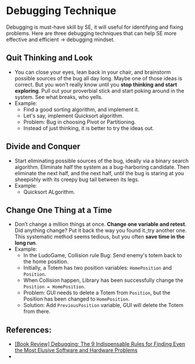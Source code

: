 # Debugging Technique
Debugging is must-have skill by SE, it will useful for identifying and fixing problems. Here are three debugging techniques that can help SE more effective and efficient -> debugging mindset.

## Quit Thinking and Look
- You can close your eyes, lean back in your chair, and brainstorm possible sources of the bug all day long. Maybe one of those ideas is correct. But you won’t really know until you **stop thinking and start exploring**. Pull out your proverbial stick and start poking around in the system. See what breaks, who yells.
- Example: 
    - Find a good sorting algorithm, and implement it.
    - Let's say, implement Quicksort algorithm.
    - Problem: Bug in choosing Pivot or Partitioning.
    - Instead of just thinking, it is better to try the ideas out.

## Divide and Conquer
- Start eliminating possible sources of the bug, ideally via a binary search algorithm. Eliminate half the system as a bug-harboring candidate. Then eliminate the next half, and the next half, until the bug is staring at you sheepishly with its creepy bug tail between its legs.
- Example:
    - Quicksort ALgorithm.

## Change One Thing at a Time
- Don’t change a million things at once. **Change one variable and retest**. Did anything change? Put it back the way you found it.;try another one. This systematic method seems tedious, but you often **save time in the long run**.
- Example: 
    - In the LudoGame, Collision rule Bug: Send enemy's totem back to the home position.
    - Initially, a Totem has two position variables: ```HomePosition``` and ```Position```.
    - When Collision happen, Library has been successfully change the ```Position = HomePosition```.
    - Problem: GUI needs to delete a Totem from ```Position```, but the Position has been changed to ```HomePosition```.
    - Solution: Add ```PreviousPosition``` variable, GUI will delete the Totem from there.





## References:
- [[Book Review] Debugging: The 9 Indispensable Rules for Finding Even the Most Elusive Software and Hardware Problems](https://www.tygertec.com/9-rules-debugging)
- 


